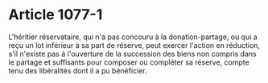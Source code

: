 # Article 1077-1

L'héritier réservataire, qui n'a pas concouru à la donation-partage, ou qui a reçu un lot inférieur à sa part de réserve, peut exercer l'action en réduction, s'il n'existe pas à l'ouverture de la succession des biens non compris dans le partage et suffisants pour composer ou compléter sa réserve, compte tenu des libéralités dont il a pu bénéficier.
